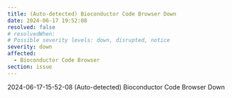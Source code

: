 ```yaml
---
title: (Auto-detected) Bioconductor Code Browser Down
date: 2024-06-17 19:52:08
resolved: false
# resolvedWhen: 
# Possible severity levels: down, disrupted, notice
severity: down
affected:
  - Bioconductor Code Browser
section: issue
---
```


2024-06-17-15-52-08 (Auto-detected) Bioconductor Code Browser Down

